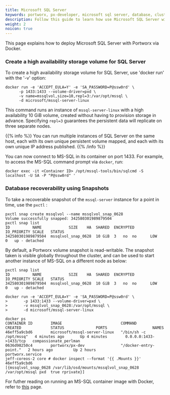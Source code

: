 ```yaml
---
title: Microsoft SQL Server
keywords: portworx, px-developer, microsoft sql server, database, cluster, storage
description: Follow this guide to learn how use Microsoft SQL Server with Portworx.
weight: 2
noicon: true
---
```



This page explains how to deploy Microsoft SQL Server with Portworx via Docker.

### Create a high availability storage volume for SQL Server
To create a high availability storage volume for SQL Server, use 'docker run' with the '-v' option:

```text
docker run -e 'ACCEPT_EULA=Y' -e 'SA_PASSWORD=P@ssw0rd' \
      -p 1433:1433 --volume-driver=pxd \
      -v name=mssqlvol,size=10,repl=3:/var/opt/mssql \
      -d microsoft/mssql-server-linux
```

This command runs an instance of `mssql-server-linux` with a high availability 10 GiB volume, created without having to provision storage in advance. Specifying `repl=3` guarantees the persistent data will replicate on three separate nodes.

{{% info %}}
You can run multiple instances of SQL Server on the same host, each with its own unique persistent volume mapped, and each with its own unique IP address published.
{{% /info %}}

You can now connect to MS-SQL in its container on port 1433. For example, to access the MS-SQL command prompt via `docker`, run:

```text
docker exec -it <Container ID> /opt/mssql-tools/bin/sqlcmd -S localhost -U SA -P "P@ssw0rd" '
```

### Database recoverability using Snapshots

To take a recoverable snapshot of the `mssql-server` instance for a point in time, use the `pxctl` :

```text
pxctl snap create mssqlvol --name mssqlvol_snap_0628
Volume successfully snapped: 342580301989879504
pxctl snap list
ID			NAME			SIZE	HA	SHARED	ENCRYPTED	IO_PRIORITY	SCALE	STATUS
342580301989879504	mssqlvol_snap_0628	10 GiB	3	no	no		LOW		0	up - detached
```

By default, a Portworx volume snapshot is read-writable. The snapshot taken is visible globally throughout the cluster, and can be used to start another instance of MS-SQL on a different node as below:

```text
pxctl snap list
ID			NAME			SIZE	HA	SHARED	ENCRYPTED	IO_PRIORITY	SCALE	STATUS
342580301989879504	mssqlvol_snap_0628	10 GiB	3	no	no		LOW		0	up - detached

docker run -e 'ACCEPT_EULA=Y' -e 'SA_PASSWORD=P@ssw0rd' \
>       -p 1433:1433 --volume-driver=pxd \
>       -v mssqlvol_snap_0628:/var/opt/mssql \
>       -d microsoft/mssql-server-linux

docker ps
CONTAINER ID        IMAGE                          COMMAND                  CREATED             STATUS              PORTS                    NAMES
46eff5a9cbd6        microsoft/mssql-server-linux   "/bin/sh -c /opt/mssq"   4 minutes ago       Up 4 minutes        0.0.0.0:1433->1433/tcp   compassionate_perlman
0636d98250c4        portworx/px-dev                "/docker-entry-point."   2 hours ago         Up 2 hours                                   portworx.service
jeff-coreos-2 core # docker inspect --format '{{ .Mounts }}' 46eff5a9cbd6
[{mssqlvol_snap_0628 /var/lib/osd/mounts/mssqlvol_snap_0628 /var/opt/mssql pxd  true rprivate}]
```

For futher reading on running an MS-SQL container image with Docker, refer to [this](https://docs.microsoft.com/en-us/sql/linux/quickstart-install-connect-docker?view=sql-server-linux-2017#a-idpersista-persist-your-data) page.
